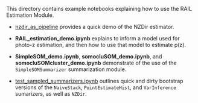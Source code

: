 This directory contains example notebooks explaining how to use the RAIL Estimation Module.

- [nzdir_as_pipeline](https://lsstdescrail.readthedocs.io/en/latest/source/estimation-notebooks.html#the-nzdir-estimator) provides a quick demo of the NZDir estimator.

- **RAIL_estimation_demo.ipynb** explains to inform a model used for photo-z estimation, and then how to use that model to estimate p(z).

- **SimpleSOM_demo.ipynb**, **somocluSOM_demo.ipynb**, and **somocluSOMcluster_demo.ipynb** demonstrate of the use of the `SimpleSOMSummarizer` summarization module.

- [test_sampled_summarizers.ipynb](https://lsstdescrail.readthedocs.io/en/latest/source/estimation-notebooks.html#testing-sampled-summarizers) outlines quick and dirty bootstrap versions of the `NaiveStack`, `PointEstimateHist`, and `VarInference` sumarizers, as well as `NZDir`.
